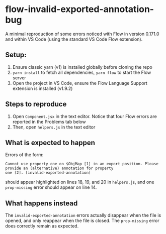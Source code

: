 # flow-invalid-exported-annotation-bug

A minimal reproduction of some errors noticed with Flow in version 0.171.0 and within VS Code (using the standard VS Code Flow extension).

## Setup:
1. Ensure classic yarn (v1) is installed globally before cloning the repo
2. `yarn install` to fetch all dependencies, `yarn flow` to start the Flow server
3. Open the project in VS Code, ensure the Flow Language Support extension is installed (v1.9.2)

## Steps to reproduce
1. Open `Component.jsx` in the text editor. Notice that four Flow errors are reported in the Problems tab below
2. Then, open `helpers.js` in the text editor

## What is expected to happen
Errors of the form:
```
Cannot use property one on $ObjMap [1] in an export position. Please provide an (alternative) annotation for property
one [2]. [invalid-exported-annotation]
```
should appear highlighted on lines 18, 19, and 20 in `helpers.js`, and one `prop-missing` error should appear on line 14.

## What happens instead
The `invalid-exported-annotation` errors actually disappear when the file is opened, and only reappear when the file is closed. The `prop-missing` error does correctly remain as expected.
